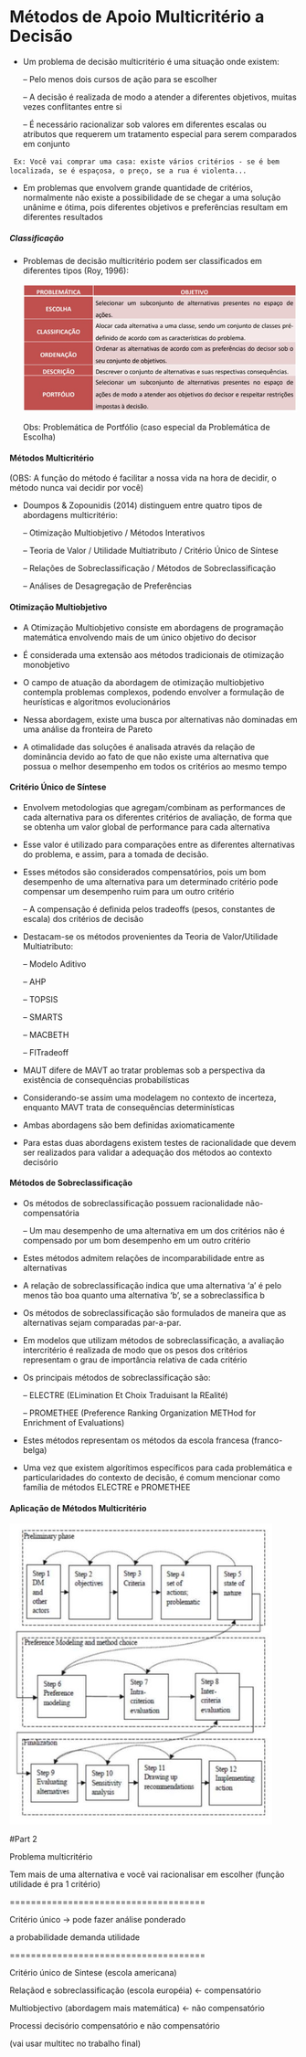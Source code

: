 # Métodos de Apoio Multicritério a Decisão


- Um problema de decisão multicritério é uma situação onde existem:

  – Pelo menos dois cursos de ação para se escolher
  
  – A decisão é realizada de modo a atender a diferentes objetivos, muitas vezes conflitantes entre si

  – É necessário racionalizar sob valores em diferentes escalas ou atributos que requerem um tratamento especial para serem comparados em conjunto
 
 ```
  Ex: Você vai comprar uma casa: existe vários critérios - se é bem localizada, se é espaçosa, o preço, se a rua é violenta...
  ```
  
- Em problemas que envolvem grande quantidade de critérios, normalmente não existe a possibilidade de se chegar a uma solução unânime e ótima, pois diferentes objetivos e preferências resultam em diferentes resultados

##### Classificação

- Problemas de decisão multicritério podem ser classificados em diferentes tipos (Roy, 1996):
  
  <img src=".assets/Multiclassi.jpg">
    
  Obs: Problemática de Portfólio (caso especial da Problemática de Escolha)

#### Métodos Multicritério

(OBS: A função do método é facilitar a nossa vida na hora de decidir, o método nunca vai decidir por você)

- Doumpos & Zopounidis (2014) distinguem entre quatro tipos de abordagens multicritério:

  – Otimização Multiobjetivo / Métodos Interativos
  
  – Teoria de Valor / Utilidade Multiatributo / Critério Único de Síntese

  – Relações de Sobreclassificação / Métodos de Sobreclassificação

  – Análises de Desagregação de Preferências


#### Otimização Multiobjetivo

- A Otimização Multiobjetivo consiste em abordagens de programação matemática envolvendo mais de um único objetivo do decisor

- É considerada uma extensão aos métodos tradicionais de otimização monobjetivo

- O campo de atuação da abordagem de otimização multiobjetivo contempla problemas complexos, podendo envolver a formulação de heurísticas e algoritmos evolucionários

- Nessa abordagem, existe uma busca por alternativas não dominadas em uma análise da fronteira de Pareto

- A otimalidade das soluções é analisada através da relação de dominância devido ao fato de que não existe uma alternativa que possua o melhor desempenho em todos os critérios ao mesmo tempo

#### Critério Único de Síntese

- Envolvem metodologias que agregam/combinam as performances de cada alternativa para os diferentes critérios de avaliação, de forma que se obtenha um valor global de performance para cada alternativa

- Esse valor é utilizado para comparações entre as diferentes alternativas do problema, e assim, para a tomada de decisão.

- Esses métodos são considerados compensatórios, pois um bom desempenho de uma alternativa para um determinado critério pode compensar um desempenho ruim para um outro critério

  – A compensação é definida pelos tradeoffs (pesos, constantes de escala) dos critérios de decisão


- Destacam-se os métodos provenientes da Teoria de Valor/Utilidade Multiatributo:

  – Modelo Aditivo

  – AHP

  – TOPSIS

  – SMARTS

  – MACBETH

  – FITradeoff


- MAUT difere de MAVT ao tratar problemas sob a perspectiva da existência de consequências probabilísticas

- Considerando-se assim uma modelagem no contexto de incerteza, enquanto MAVT trata de consequências determinísticas

- Ambas abordagens são bem definidas axiomaticamente

- Para estas duas abordagens existem testes de racionalidade que devem ser realizados para validar a adequação dos métodos ao contexto decisório

#### Métodos de Sobreclassificação

- Os métodos de sobreclassificação possuem racionalidade não-compensatória

  – Um mau desempenho de uma alternativa em um dos critérios não é compensado por um bom desempenho em um outro critério
  
- Estes métodos admitem relações de incomparabilidade entre as alternativas

- A relação de sobreclassificação indica que uma alternativa ‘a’ é pelo menos tão boa quanto uma alternativa ‘b’, se a sobreclassifica b

- Os métodos de sobreclassificação são formulados de maneira que as alternativas sejam comparadas par-a-par.

- Em modelos que utilizam métodos de sobreclassificação, a avaliação intercritério é realizada de modo que os pesos dos critérios representam o grau de importância relativa de cada critério

- Os principais métodos de sobreclassificação são:

  – ELECTRE (ELimination Et Choix Traduisant la REalité)

  – PROMETHEE (Preference Ranking Organization METHod for Enrichment of Evaluations)

- Estes métodos representam os métodos da escola francesa (franco-belga)

- Uma vez que existem algorítimos específicos para cada problemática e particularidades do contexto de decisão, é comum mencionar como família de métodos ELECTRE e PROMETHEE

#### Aplicação de Métodos Multicritério

<img src=".assets/apliMetodMulti.jpg">


#Part 2

Problema multicritério

Tem mais de uma alternativa e você vai racionalisar em escolher (função utilidade é pra 1 critério)

=====================================

Critério único -> pode fazer análise ponderado

a probabilidade demanda utilidade

=====================================

Critério único de Sintese (escola americana)

Relaçãod e sobreclassificação (escola européia) <- compensatório

Multiobjectivo (abordagem mais matemática) <- não compensatório

Processi decisório compensatório e não compensatório

(vai usar multitec no trabalho final)
